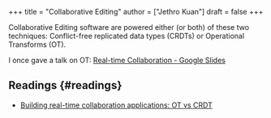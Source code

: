 +++
title = "Collaborative Editing"
author = ["Jethro Kuan"]
draft = false
+++

Collaborative Editing software are powered either (or both) of these
two techniques: Conflict-free replicated data types (CRDTs) or
Operational Transforms (OT).

I once gave a talk on OT: [Real-time Collaboration - Google Slides](https://docs.google.com/presentation/d/1qMi%5FzQxm6E9fxXi8RFnfhaOvvCHEGzD-NPQjpD%5FF63w/edit?usp=sharing)


## Readings {#readings}

-   [Building real-time collaboration applications: OT vs CRDT](https://www.tiny.cloud/blog/real-time-collaboration-ot-vs-crdt/)